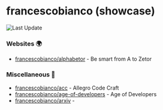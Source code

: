# francescobianco (showcase)
![Last Update](https://img.shields.io/badge/Last%20Update-2024--05--12%2008%3A17%3A03%20UTC-blue)
###  Websites :earth_africa:
* [francescobianco/alphabetor](https://github.com/francescobianco/alphabetor)  - Be smart from A to Zetor
###  Miscellaneous :briefcase:
* [francescobianco/acc](https://github.com/francescobianco/acc)  - Allegro Code Craft
* [francescobianco/age-of-developers](https://github.com/francescobianco/age-of-developers)  - Age of Developers
* [francescobianco/arxiv](https://github.com/francescobianco/arxiv)  - 
